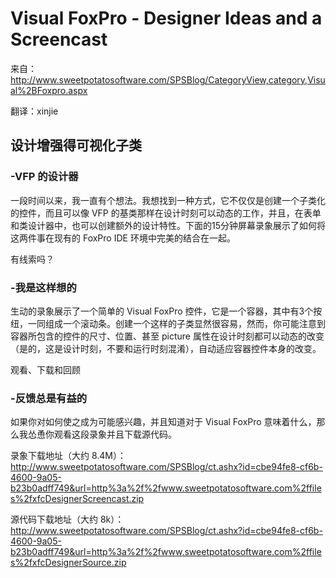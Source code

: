 # Visual FoxPro - Designer Ideas and a Screencast

来自：http://www.sweetpotatosoftware.com/SPSBlog/CategoryView,category,Visual%2BFoxpro.aspx

翻译：xinjie

## 设计增强得可视化子类

### -VFP 的设计器

一段时间以来，我一直有个想法。我想找到一种方式，它不仅仅是创建一个子类化的控件，而且可以像 VFP 的基类那样在设计时刻可以动态的工作，并且，在表单和类设计器中，也可以创建额外的设计特性。下面的15分钟屏幕录象展示了如何将这两件事在现有的 FoxPro IDE 环境中完美的结合在一起。

有线索吗？

### -我是这样想的

生动的录象展示了一个简单的 Visual FoxPro 控件，它是一个容器，其中有3个按纽，一同组成一个滚动条。创建一个这样的子类显然很容易，然而，你可能注意到容器所包含的控件的尺寸、位置、甚至 picture 属性在设计时刻都可以动态的改变（是的，这是设计时刻，不要和运行时刻混淆），自动适应容器控件本身的改变。

观看、下载和回顾

### -反馈总是有益的

如果你对如何使之成为可能感兴趣，并且知道对于 Visual FoxPro 意味着什么，那么我怂恿你观看这段录象并且下载源代码。


录象下载地址（大约 8.4M）：http://www.sweetpotatosoftware.com/SPSBlog/ct.ashx?id=cbe94fe8-cf6b-4600-9a05-b23b0adff749&url=http%3a%2f%2fwww.sweetpotatosoftware.com%2ffiles%2fxfcDesignerScreencast.zip

源代码下载地址（大约 8k）：http://www.sweetpotatosoftware.com/SPSBlog/ct.ashx?id=cbe94fe8-cf6b-4600-9a05-b23b0adff749&url=http%3a%2f%2fwww.sweetpotatosoftware.com%2ffiles%2fxfcDesignerSource.zip
